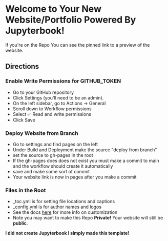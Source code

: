 # Welcome to Your New Website/Portfolio Powered By Jupyterbook!

If you're on the Repo You can see the pinned link to a preview of the website.

## Directions 

 ### Enable Write Permissions for GITHUB_TOKEN
 - Go to your GitHub repository
 - Click Settings (you'll need to be an admin).
 - On the left sidebar, go to Actions → General
 - Scroll down to Workflow permissions
 - Select ✅ Read and write permissions
 - Click Save

### Deploy Website from Branch
- Go to settings and find pages on the left
- Under Build and Deployment make the source "deploy from branch"
- set the source to gh-pages in the root
- If the gh-pages does does not exist you must make a commit to main and the workflow should create it automatically
- save and make some sort of commit
- Your website link is now in pages after you make a commit

### Files in the Root
- _toc.yml is for setting file locations and captions
- _config.yml is for author names and logos
- See the docs [here](https://jupyterbook.org/en/stable/intro.html) for more info on customization
- Note you may want to make this Repo **Private!** Your website will still be **public**.

**I did not create Jupyterbook I simply made this template!**
